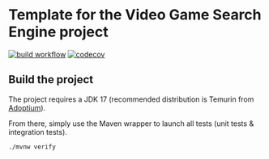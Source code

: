 # Template for the Video Game Search Engine project

[![build workflow](https://github.com/jiji20100/video_game_search_engine_template/actions/workflows/build.yml/badge.svg)](https://github.com/jiji20100/video_game_search_engine_template/actions)
[![codecov](https://codecov.io/gh/jiji20100/video_game_search_engine_template/branch/main/graph/badge.svg)](https://codecov.io/gh/jiji20100/video_game_search_engine_template)

## Build the project

The project requires a JDK 17 (recommended distribution is Temurin from [Adoptium](https://adoptium.net/)).

From there, simply use the Maven wrapper to launch all tests (unit tests & integration tests).

`./mvnw verify`

